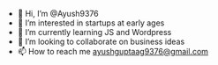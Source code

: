 - 👋 Hi, I’m @Ayush9376
- 👀 I’m interested in startups at early ages
- 🌱 I’m currently learning JS and Wordpress
- 💞️ I’m looking to collaborate on business ideas
- 📫 How to reach me ayushguptaag9376@gmail.com

<!---
Ayush9376/Ayush9376 is a ✨ special ✨ repository because its `README.md` (this file) appears on your GitHub profile.
You can click the Preview link to take a look at your changes.
--->
